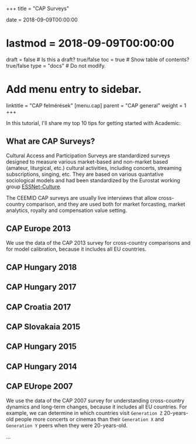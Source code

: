 +++
title = "CAP Surveys"

date = 2018-09-09T00:00:00
# lastmod = 2018-09-09T00:00:00

draft = false  # Is this a draft? true/false
toc = true  # Show table of contents? true/false
type = "docs"  # Do not modify.

# Add menu entry to sidebar.
linktitle = "CAP felmérések"
[menu.cap]
  parent = "CAP general"
  weight = 1
+++

In this tutorial, I'll share my top 10 tips for getting started with Academic:

## What are CAP Surveys?

Cultural Access and Participation Surveys are standardized surveys designed to measure various market-based and non-market based (amateur, liturgical, etc.) cultural activities, including concerts, streaming subscriptions, singing, etc.  They are based on various quantative sociological models and had been standardized by the Eurostat working group [ESSNet-Culture](http://ec.europa.eu/assets/eac/culture/library/reports/ess-net-report_en.pdf).

The CEEMID CAP surveys are usually live interviews that allow cross-country comparison, and they are used both for market forcasting, market analytics, royalty and compensation value setting. 


## CAP Europe 2013

We use the data of the CAP 2013 survey for cross-country comparisons and for model calibration, because it includes all EU countries.

## CAP Hungary 2018

## CAP Hungary 2017


## CAP Croatia 2017

## CAP Slovakaia 2015

## CAP Hungary 2015

## CAP Hungary 2014

## CAP EUrope 2007

We use the data of the CAP 2007 survey for understanding cross-country dynamics and long-term changes, because it includes all EU countries. For example, we can determine in which countries visit `Generation Z` 20-years-old people more concerts or cinemas than their `Generation X` and `Generation Y` peers when they were 20-years-old. 

...
